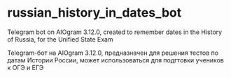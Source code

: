 # russian_history_in_dates_bot
Telegram bot on AIOgram 3.12.0, created to remember dates in the History of Russia, for the Unified State Exam

Telegram-бот на AIOgram 3.12.0, предназначен для решения тестов по датам Истории России, может использоваться для подгтовки учеников к ОГЭ и ЕГЭ
